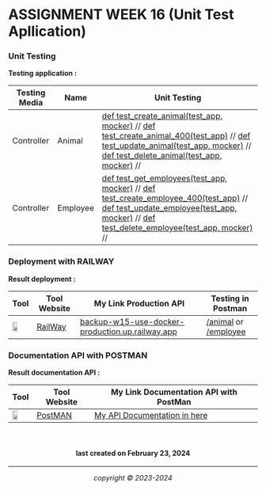 
# ASSIGNMENT WEEK 16 (Unit Test Apllication)

### Unit Testing

**Testing application :**

|       Testing Media    | Name | Unit Testing |
|----------------|--------------|------------------------|
|Controller|Animal|[def test_create_animal(test_app, mocker)](https://) // [def test_create_animal_400(test_app)](https://) // [def test_update_animal(test_app, mocker)](https://) // [def test_delete_animal(test_app, mocker)](https://) //|
|Controller|Employee|[def test_get_employees(test_app, mocker)](https://) // [def test_create_employee_400(test_app)](https://) // [def test_update_employee(test_app, mocker)](https://) // [def test_delete_employee(test_app, mocker)](https://) //|

### Deployment with RAILWAY

**Result deployment :**

|       Tool     | Tool Website | My Link Production API |Testing in Postman|
|----------------|--------------|------------------------|--------|
|<img width="55%" img src="https://railway.app/brand/logotype-light.png">|[RailWay](https://railway.com/) |[backup-w15-use-docker-production.up.railway.app](https://backup-w15-use-docker-production.up.railway.app)|[/animal]() or [/employee]()|


### Documentation API with POSTMAN

**Result documentation API :**

|       Tool     | Tool Website | My Link Documentation API with PostMan |
|----------------|--------------|------------------------------------|
|<img width="55%" img src="https://w7.pngwing.com/pngs/877/217/png-transparent-postman-logo-tech-companies-thumbnail.png">|[PostMAN](https://postman.com/) |[My API Documentation in here](https://documenter.getpostman.com/view/32137902/2sA2r81iox)|



<br>


<h4 align="center">last created on February 23, 2024</h4>


---


<p align="center"></p>
<p align="center"><i>copyright &copy; 2023-2024</i></p>






